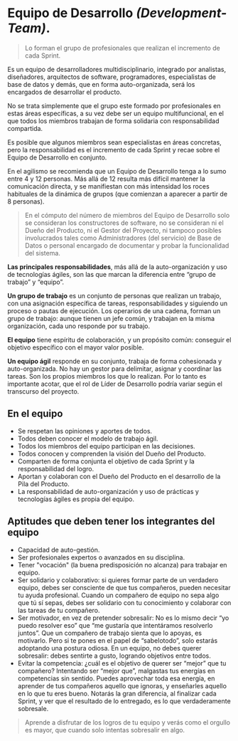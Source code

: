 # Equipo de Desarrollo _(Development-Team)_.

>Lo forman el grupo de profesionales que realizan el incremento de cada Sprint.

Es un equipo de desarrolladores multidisciplinario, integrado por analistas, diseñadores, arquitectos de software, programadores, especialistas de base de datos y demás, que en forma auto-organizada, será los encargados de desarrollar el producto.

No se trata simplemente que el grupo este formado por profesionales en estas áreas específicas, a su vez debe ser un equipo multifuncional, en el que todos los miembros trabajan de forma solidaria con responsabilidad compartida.

Es posible que algunos miembros sean especialistas en áreas concretas, pero la responsabilidad es el incremento de cada Sprint y recae sobre el Equipo de Desarrollo en conjunto.

En el agilismo se recomienda que un Equipo de Desarrollo tenga a lo sumo entre 4 y 12 personas. Más allá de 12 resulta más difícil mantener la comunicación directa, y se manifiestan con más intensidad los roces habituales de la dinámica de grupos (que comienzan a aparecer a partir de 8 personas).

>En el cómputo del número de miembros del Equipo de Desarrollo solo se consideran los constructores de software, no se consideran ni el Dueño del Producto, ni el Gestor del Proyecto, ni tampoco posibles involucrados tales como Administradores (del servicio) de Base de Datos o personal encargado de documentar y probar la funcionalidad del sistema.

**Las principales responsabilidades**, más allá de la auto-organización y uso de tecnologías ágiles, son las que marcan la diferencia entre “grupo de trabajo” y “equipo”.

**Un grupo de trabajo** es un conjunto de personas que realizan un trabajo, con una asignación específica de tareas, responsabilidades y siguiendo un proceso o pautas de ejecución. Los operarios de una cadena, forman un grupo de trabajo: aunque tienen un jefe común, y trabajan en la misma organización, cada uno responde por su trabajo.

**El equipo** tiene espíritu de colaboración, y un propósito común: conseguir el objetivo específico con el mayor valor posible.

**Un equipo ágil** responde en su conjunto, trabaja de forma cohesionada y auto-organizada. No hay un gestor para delimitar, asignar y coordinar las tareas. Son los propios miembros los que lo realizan. Por lo tanto es importante acotar, que el rol de Líder de Desarrollo podría variar según el transcurso del proyecto.

## En el equipo

- Se respetan las opiniones y aportes de todos.
- Todos deben conocer el modelo de trabajo ágil.
- Todos los miembros del equipo participan en las decisiones.
- Todos conocen y comprenden la visión del Dueño del Producto.
- Comparten de forma conjunta el objetivo de cada Sprint y la responsabilidad del logro.
- Aportan y colaboran con el Dueño del Producto en el desarrollo de la Pila del Producto.
- La responsabilidad de auto-organización y uso de prácticas y tecnologías ágiles es propia del equipo.

## Aptitudes que deben tener los integrantes del equipo

- Capacidad de auto-gestión.
- Ser profesionales expertos o avanzados en su disciplina.
- Tener "vocación" (la buena predisposición no alcanza) para trabajar en equipo.
- Ser solidario y colaborativo: si quieres formar parte de un verdadero equipo, debes ser consciente de que tus compañeros, pueden necesitar tu ayuda profesional. Cuando un compañero de equipo no sepa algo que tú sí sepas, debes ser solidario con tu conocimiento y colaborar con las tareas de tu compañero.
- Ser motivador, en vez de pretender sobresalir: No es lo mismo decir “yo puedo resolver eso” que “me gustaría que intentáramos resolverlo juntos”. Que un compañero de trabajo sienta que lo apoyas, es motivarlo. Pero si te pones en el papel de “sabelotodo”, solo estarás adoptando una postura odiosa. En un equipo, no debes querer sobresalir: debes sentirte a gusto, logrando objetivos entre todos.
- Evitar la competencia: ¿cuál es el objetivo de querer ser “mejor” que tu compañero? Intentando ser “mejor que”, malgastas tus energías en competencias sin sentido. Puedes aprovechar toda esa energía, en aprender de tus compañeros aquello que ignoras, y enseñarles aquello en lo que tu eres bueno. Notarás la gran diferencia, al finalizar cada Sprint, y ver que el resultado de lo entregado, es lo que verdaderamente sobresale.

>Aprende a disfrutar de los logros de tu equipo y verás como el orgullo es mayor, que cuando solo intentas sobresalir en algo.
